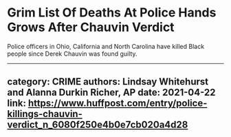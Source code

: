 # Grim List Of Deaths At Police Hands Grows After Chauvin Verdict

Police officers in Ohio, California and North Carolina have killed Black people since Derek Chauvin was found guilty.

---
category: CRIME
authors: Lindsay Whitehurst and Alanna Durkin Richer, AP
date: 2021-04-22
link: https://www.huffpost.com/entry/police-killings-chauvin-verdict_n_6080f250e4b0e7cb020a4d28
---
